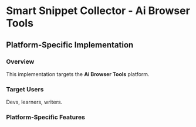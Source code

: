 # Smart Snippet Collector - Ai Browser Tools

## Platform-Specific Implementation

### Overview
This implementation targets the **Ai Browser Tools** platform.

### Target Users
Devs, learners, writers.

### Platform-Specific Features
